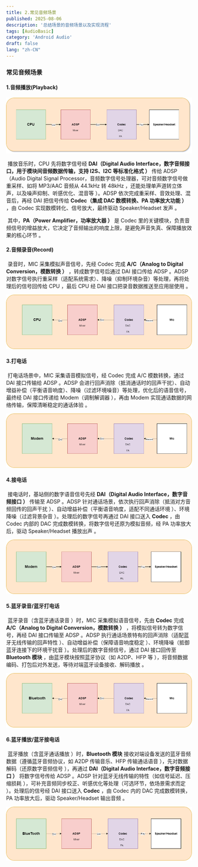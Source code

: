 ```yaml
---
title: 2.常见音频场景
published: 2025-08-06
description: '总结场景的音频场景以及实现流程'
tags: [AudioBasic]
category: 'Android Audio'
draft: false 
lang: "zh-CN"
---
```

### 常见音频场景

#### 1.音频播放(Playback)

![](https://raw.githubusercontent.com/wang-hao-byte/FigureBed/master/202508062322482.png)

​	播放音乐时，CPU 先将数字信号经 **DAI（Digital Audio Interface，数字音频接口，用于模块间音频数据传输，支持 I2S、I2C 等标准化格式 ）** 传给 ADSP（Audio Digital Signal Processor，音频数字信号处理器，可对音频数字信号做重采样、如将 MP3/AAC 音频从 44.1kHz 转 48kHz ，还能处理单声道转立体声，以及噪声抑制、听感优化、混音等 ）。ADSP 依次完成重采样、音效处理、混音后，再经 DAI 把信号传给 **Codec（集成 DAC 数模转换、PA 功率放大功能 ）** ，由 Codec 实现数模转化、信号放大，最终驱动 Speaker/Headset 发声 。 

​	其中，**PA（Power Amplifier，功率放大器 ）** 是 Codec 里的关键模块，负责音频信号的增益放大，它决定了音频输出的响度上限，是避免声音失真、保障播放效果的核心环节 。

#### 2.音频录音(Record)

​	录音时，MIC 采集模拟声音信号，先经 Codec 完成 **A/C（Analog to Digital Conversion，模数转换 ）** ，转成数字信号后通过 DAI 接口传给 ADSP 。ADSP 对数字信号执行重采样（适配系统需求）、降噪（抑制环境杂音）等处理，再将处理后的信号回传给 CPU ，最后 CPU 经 DAI 接口把录音数据推送至应用层使用 。

![](https://raw.githubusercontent.com/wang-hao-byte/FigureBed/master/202508062323363.png)



#### 3.打电话

​	打电话场景中，MIC 采集语音模拟信号，经 Codec 完成 A/C 模数转换，通过 DAI 接口传输给 ADSP 。ADSP 会进行回声消除（抵消通话时的回声干扰）、自动增益补偿（平衡语音响度）、降噪（过滤环境噪音）等处理，优化后的语音信号，最终经 DAI 接口传递给 Modem（调制解调器 ），再由 Modem 实现通话数据的网络传输，保障清晰稳定的通话体验 。

![](https://raw.githubusercontent.com/wang-hao-byte/FigureBed/master/202508062324830.png)



#### 4.接电话

​	接电话时，基站侧的数字语音信号先经 **DAI（Digital Audio Interface，数字音频接口 ）** 传输至 ADSP 。ADSP 针对通话场景，依次执行回声消除（抵消对方音频回传的回声干扰 ）、自动增益补偿（平衡语音响度，适配不同通话环境 ）、环境降噪（过滤背景杂音 ）。处理后的数字信号再通过 DAI 接口送入 **Codec** ，由 Codec 内部的 DAC 完成数模转换，将数字信号还原为模拟音频，经 PA 功率放大后，驱动 Speaker/Headset 播放出声 。

![](https://raw.githubusercontent.com/wang-hao-byte/FigureBed/master/202508062325305.png)

#### 5.蓝牙录音/蓝牙打电话

​	蓝牙录音（含蓝牙通话录音 ）时，MIC 采集模拟语音信号，先由 **Codec** 完成 **A/C（Analog to Digital Conversion，模数转换 ）** ，将模拟信号转为数字信号，再经 DAI 接口传输至 ADSP 。ADSP 执行通话场景特有的回声消除（适配蓝牙无线传输的回声特性 ）、自动增益补偿（保障语音响度稳定 ）、环境降噪（抵御蓝牙连接下的环境干扰音 ）。处理后的数字音频信号，通过 DAI 接口回传至 **Bluetooth 模块** ，由蓝牙模块按照蓝牙协议（如 A2DP、HFP 等 ），将音频数据编码、打包后对外发送，等待对端蓝牙设备接收、解码播放 。

![](https://raw.githubusercontent.com/wang-hao-byte/FigureBed/master/202508062327884.png)

#### 6.蓝牙播放/蓝牙接电话

​	蓝牙播放（含蓝牙通话播放 ）时，**Bluetooth 模块** 接收对端设备发送的蓝牙音频数据（遵循蓝牙音频协议，如 A2DP 传输音乐、HFP 传输通话语音 ），先对数据解码（还原数字音频信号 ），再通过 **DAI（Digital Audio Interface，数字音频接口 ）** 将数字信号传给 ADSP 。ADSP 针对蓝牙无线传输的特性（如信号延迟、压缩损耗 ），可补充音频同步校正、听感优化等处理（可选环节，依场景需求而定 ）。处理后的信号经 DAI 接口送入 **Codec** ，由 Codec 内的 DAC 完成数模转换，PA 功率放大后，驱动 Speaker/Headset 输出音频 。

![](https://raw.githubusercontent.com/wang-hao-byte/FigureBed/master/202508062327330.png)